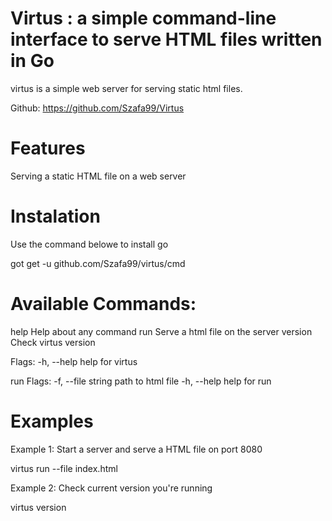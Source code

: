 # Virtus : a simple command-line interface to serve HTML files written in Go 


virtus is a simple web server for serving static html files.<br />

Github: https://github.com/Szafa99/Virtus 

# Features 

Serving a static HTML file on a web server


# Instalation
Use the command belowe to install go

got get -u github.com/Szafa99/virtus/cmd


# Available Commands:
  help        Help about any command
  run         Serve a html file on the server
  version     Check virtus version

Flags:
  -h, --help   help for virtus
  
 run
  Flags:
  -f, --file string   path to html file
  -h, --help          help for run
  
  # Examples 
  Example 1: Start a server and serve a HTML file on port 8080
  
  virtus run --file index.html
  
   Example 2: Check current version you're running
   
   virtus version

